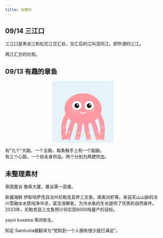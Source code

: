 ```yaml
---
title: 有趣的
---
```


## 09/14 三江口
三江口是黑龙江和松花江交汇处，交汇后的江叫混同江，即所谓的三江。

两江汇合的壮观。

## 09/13 有趣的章鱼
<div style="width: 200px; margin: 0 auto;">
<svg xmlns="http://www.w3.org/2000/svg" viewBox="0 0 400 400">
  <!-- Claude 生成的 -->
  <!-- 背景 -->
  <rect width="400" height="400" fill="#E6F3F8"/>
  
  <!-- 章鱼身体 -->
  <ellipse cx="200" cy="180" rx="120" ry="100" fill="#FF9AA2"/>
  
  <!-- 眼睛 -->
  <circle cx="160" cy="160" r="30" fill="white"/>
  <circle cx="240" cy="160" r="30" fill="white"/>
  <circle cx="160" cy="160" r="15" fill="black"/>
  <circle cx="240" cy="160" r="15" fill="black"/>
  <circle cx="165" cy="155" r="5" fill="white"/>
  <circle cx="245" cy="155" r="5" fill="white"/>
  
  <!-- 微笑 -->
  <path d="M180,200 Q200,220 220,200" stroke="white" stroke-width="5" fill="none"/>
  
  <!-- 腮红 -->
  <circle cx="140" cy="190" r="15" fill="#FFB7B2" opacity="0.6"/>
  <circle cx="260" cy="190" r="15" fill="#FFB7B2" opacity="0.6"/>
  
  <!-- 触手 -->
  <path d="M100,220 Q 60,280 80,380" stroke="#FF9AA2" stroke-width="30" fill="none"/>
  <path d="M140,250 Q 120,300 100,380" stroke="#FF9AA2" stroke-width="30" fill="none"/>
  <path d="M180,260 Q 180,320 160,380" stroke="#FF9AA2" stroke-width="30" fill="none"/>
  <path d="M220,260 Q 220,320 240,380" stroke="#FF9AA2" stroke-width="30" fill="none"/>
  <path d="M260,250 Q 280,300 300,380" stroke="#FF9AA2" stroke-width="30" fill="none"/>
  <path d="M300,220 Q 340,280 320,380" stroke="#FF9AA2" stroke-width="30" fill="none"/>
  
  <!-- 触手上的吸盘 -->
  <circle cx="75" cy="300" r="8" fill="#FFB7B2"/>
  <circle cx="85" cy="340" r="8" fill="#FFB7B2"/>
  <circle cx="110" cy="330" r="8" fill="#FFB7B2"/>
  <circle cx="105" cy="370" r="8" fill="#FFB7B2"/>
  <circle cx="170" cy="340" r="8" fill="#FFB7B2"/>
  <circle cx="165" cy="370" r="8" fill="#FFB7B2"/>
  <circle cx="235" cy="340" r="8" fill="#FFB7B2"/>
  <circle cx="235" cy="370" r="8" fill="#FFB7B2"/>
  <circle cx="290" cy="330" r="8" fill="#FFB7B2"/>
  <circle cx="295" cy="370" r="8" fill="#FFB7B2"/>
  <circle cx="325" cy="300" r="8" fill="#FFB7B2"/>
  <circle cx="315" cy="340" r="8" fill="#FFB7B2"/>
</svg>
</div>

有“九个”大脑。一个主脑，每条触手上有一个副脑。  
有三个心脏。一个给全身供血。两个分别为两腮供血。


## 未整理素材
泰国曼谷
像素大厦。曼谷第一高楼。

新疆海鲜
伊犁哈萨克自治州尼勒克县养三文鱼，南美对虾等。来自天山山脉的冰川雪融水水质纯净冷凉，富含溶解氧，为冷水鱼的生长提供了优质的自然条件。2023年，尼勒克县三文鱼预计将实现6000吨量产的目标。



yayoi kusama 草间弥生。

知足
Samtusta被翻译为“觉知到一个人拥有很少就已满足”。



